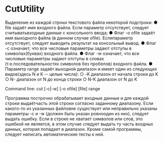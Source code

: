 # CutUtility

Выделение из каждой строки текстового файла некоторой подстроки:
● file задаёт имя входного файла. Если параметр отсутствует, следует считыватьвходные данные с консольного ввода;
● Флаг -o ofile задаёт имя выходного файла (в данном случае ofile). Еслипараметр отсутствует, следует выводить результат на консольный вывод.
● Флаг -с означает, что все числовые параметры задают отступы в символах(буквах) входного файла.
● Флаг -w означает, что все числовые параметры задают отступы в словах (т.е.последовательностях символов без пробелов) входного файла.
● Параметр range задаёт выходной диапазон и имеет один из следующих видов(здесь N и К -- целые числа):
○ -K диапазон от начала строки до K
○ N- диапазон от N до конца строки
○ N-K диапазон от N до K

Command line: cut [-c|-w] [-o ofile] [file] range

Программа построчно обрабатывает входные данные и для каждой строки выдаётчасть этой строки согласно заданному диапазону.
Если какого-то из указанных файловне существует или неправильно указаны параметры -c и -w (должен быть указан ровноодин из них), следует выдать ошибку.
Если в строке не хватает символов или слов, это ошибкой не является, в этом случае следует выдать ту часть входных данных, которая попадает в диапазон.
Кроме самой программы, следует написать автоматические тесты к ней.

